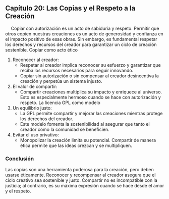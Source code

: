 ## Capítulo 20: Las Copias y el Respeto a la Creación
 
Copiar con autorización es un acto de sabiduría y respeto. Permitir que otros copien nuestras creaciones es un acto de generosidad y confianza en el impacto positivo de esas obras. Sin embargo, es fundamental respetar los derechos y recursos del creador para garantizar un ciclo de creación sostenible.
Copiar como acto ético
1.	Reconocer al creador:
    - Respetar al creador implica reconocer su esfuerzo y garantizar que reciba los recursos necesarios para seguir innovando.
    - Copiar sin autorización o sin compensar al creador desincentiva la creación y perpetúa un sistema injusto.
2.	El valor de compartir:
    - Compartir creaciones multiplica su impacto y enriquece al universo. Esto es especialmente hermoso cuando se hace con autorización y respeto.
La licencia GPL como modelo
1.	Un equilibrio justo:
    -  	La GPL permite compartir y mejorar las creaciones mientras protege los derechos del creador.
    - 	Este modelo fomenta la sostenibilidad al asegurar que tanto el creador como la comunidad se beneficien.
2.	Evitar el uso privativo:
    -	Monopolizar la creación limita su potencial. Compartir de manera ética permite que las ideas crezcan y se multipliquen.
### Conclusión
Las copias son una herramienta poderosa para la creación, pero deben usarse éticamente. Reconocer y recompensar al creador asegura que el ciclo creativo sea sostenible y justo. Compartir no es incompatible con la justicia; al contrario, es su máxima expresión cuando se hace desde el amor y el respeto.

